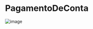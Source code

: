 # PagamentoDeConta
![image](https://user-images.githubusercontent.com/58008758/184532119-294ae871-c8a2-4046-8493-9f30fca3f068.png)
